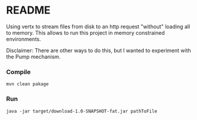 # README

Using vertx to stream files from disk to an http request "without" loading all to memory. This allows to run this project in memory constrained environments.

Disclaimer: There are other ways to do this, but I wanted to experiment with the Pump mechanism.


### Compile

```mvn clean pakage```

### Run

```java -jar target/download-1.0-SNAPSHOT-fat.jar pathToFile```
